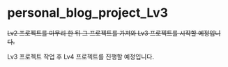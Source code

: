 # personal_blog_project_Lv3

~~Lv2 프로젝트를 마무리 한 뒤 그 프로젝트를 가져와 Lv3 프로젝트를 시작할 예정입니다.~~

Lv3 프로젝트 작업 후 Lv4 프로젝트를 진행할 예정입니다.
